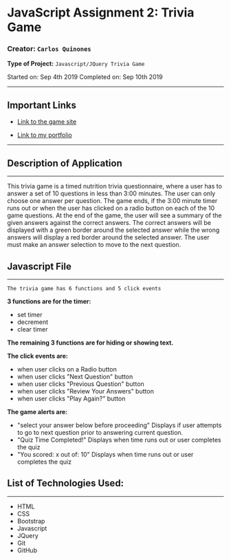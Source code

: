 # JavaScript Assignment 2: Trivia Game

### **Creator:** `Carlos Quinones`
**Type of Project:** `Javascript/JQuery Trivia Game`

Started on: Sep 4th 2019
Completed on: Sep 10th 2019
- - -

## Important Links

* [Link to the game site](https://ceq2000.github.io/TriviaGame/)

* [Link to my portfolio](https://ceq2000.github.io/portfolio/portfolio.html)

- - -
## Description of Application
- - -

This trivia game is a timed nutrition trivia questionnaire, where a user has to answer a set of 10 questions in less than 3:00 minutes. The user can only choose one answer per question. The game ends, if the 3:00 minute timer runs out or when the user has clicked on a radio button on each of the 10 game questions. At the end of the game, the user will see a summary of the given answers against the correct answers. The correct answers will be displayed with a green border around the selected answer while the wrong answers will display a red border around the selected answer. The user must make an answer selection to move to the next question. 

## Javascript File
- - -
`The trivia game has 6 functions and 5 click events`

**3 functions are for the timer:** 

- set timer
- decrement
- clear timer

**The remaining 3 functions are for hiding or showing text.** 

**The click events are:** 

- when user clicks on a Radio button
- when user clicks "Next Question" button
- when user clicks "Previous Question" button
- when user clicks "Review Your Answers" button
- when user clicks "Play Again?" button

**The game alerts are:**
- "select your answer below before proceeding" Displays if user attempts to go to next question prior to answering current question.
- "Quiz Time Completed!" Displays when time runs out or user completes the quiz 
- "You scored: x out of: 10" Displays when time runs out or user completes the quiz 

## List of Technologies Used:
- - - 
- HTML
- CSS
- Bootstrap
- Javascript
- JQuery
- Git
- GitHub
